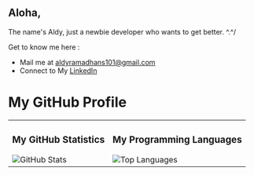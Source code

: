 ## Aloha,
The name's Aldy, just a newbie developer who wants to get better. ^.^/

Get to know me here :
- Mail me at [aldyramadhans101@gmail.com](aldyramadhans101@gmail.com)
- Connect to My [LinkedIn](https://www.linkedin.com/in/aldy-ramadhan-syahputra-4b84bb221/)

# My GitHub Profile

<table style="border: none">
  <tr>
    <td valign="top">
      <!-- GitHub Statistics -->
      <h3>My GitHub Statistics</h3>
      <img src="https://github-readme-stats.vercel.app/api?username=aldyrmdhns&show_icons=true&theme=tokyonight&custom_title=GitHub%20Statistics" alt="GitHub Stats">
    </td>
    <td valign="top">
      <!-- Programming Languages -->
      <h3>My Programming Languages</h3>
      <img src="https://github-readme-stats.vercel.app/api/top-langs/?username=aldyrmdhns&layout=compact&theme=tokyonight" alt="Top Languages">
    </td>
  </tr>
</table>



<!--
**aldyrmdhns/aldyrmdhns** is a ✨ _special_ ✨ repository because its `README.md` (this file) appears on your GitHub profile.

Here are some ideas to get you started:

- 🔭 I’m currently working on ...
- 🌱 I’m currently learning ...
- 👯 I’m looking to collaborate on ...
- 🤔 I’m looking for help with ...
- 💬 Ask me about ...
- 📫 How to reach me: ...
- 😄 Pronouns: ...
- ⚡ Fun fact: ...
-->
